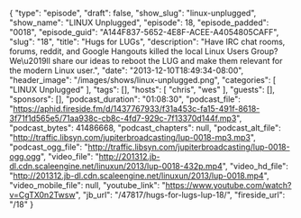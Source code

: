 {
  "type": "episode",
  "draft": false,
  "show_slug": "linux-unplugged",
  "show_name": "LINUX Unplugged",
  "episode": 18,
  "episode_padded": "0018",
  "episode_guid": "A144F837-5652-4E8F-ACEE-A4054805CAFF",
  "slug": "18",
  "title": "Hugs for LUGs",
  "description": "Have IRC chat rooms, forums, reddit, and Google Hangouts killed the local Linux Users Group? We\u2019ll share our ideas to reboot the LUG and make them relevant for the modern Linux user.",
  "date": "2013-12-10T18:49:34-08:00",
  "header_image": "/images/shows/linux-unplugged.png",
  "categories": [
    "LINUX Unplugged"
  ],
  "tags": [],
  "hosts": [
    "chris",
    "wes"
  ],
  "guests": [],
  "sponsors": [],
  "podcast_duration": "01:08:30",
  "podcast_file": "https://aphid.fireside.fm/d/1437767933/f31a453c-fa15-491f-8618-3f71f1d565e5/71aa938c-cb8c-4fd7-929c-7f13370d144f.mp3",
  "podcast_bytes": 41486668,
  "podcast_chapters": null,
  "podcast_alt_file": "http://traffic.libsyn.com/jupiterbroadcasting/lup-0018-mp3.mp3",
  "podcast_ogg_file": "http://traffic.libsyn.com/jupiterbroadcasting/lup-0018-ogg.ogg",
  "video_file": "http://201312.jb-dl.cdn.scaleengine.net/linuxun/2013/lup-0018-432p.mp4",
  "video_hd_file": "http://201312.jb-dl.cdn.scaleengine.net/linuxun/2013/lup-0018.mp4",
  "video_mobile_file": null,
  "youtube_link": "https://www.youtube.com/watch?v=CgTX0n2Twsw",
  "jb_url": "/47817/hugs-for-lugs-lup-18/",
  "fireside_url": "/18"
}

